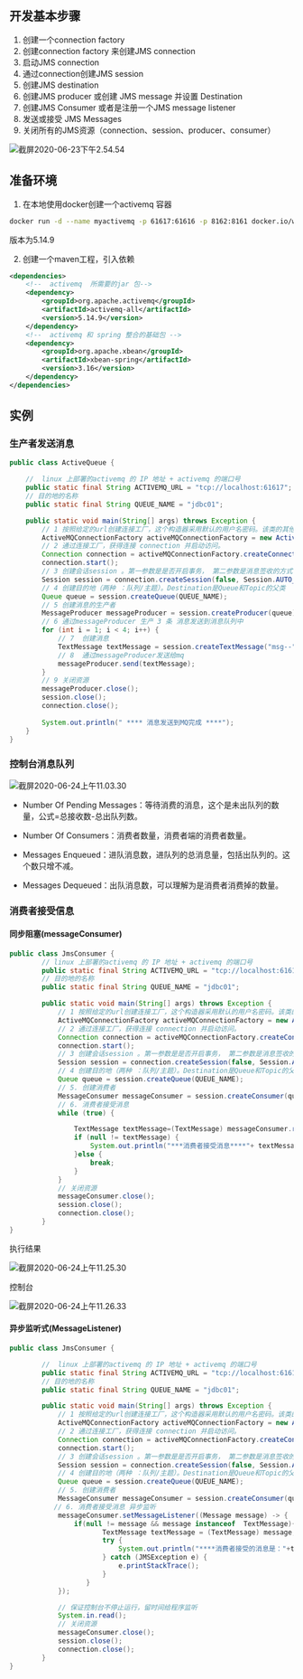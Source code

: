 ## 开发基本步骤

1. 创建一个connection factory
2. 创建connection factory 来创建JMS connection
3. 启动JMS connection
4. 通过connection创建JMS session
5. 创建JMS destination
6. 创建JMS producer 或创建 JMS message 并设置 Destination
7. 创建JMS Consumer 或者是注册一个JMS message listener
8. 发送或接受 JMS Messages
9. 关闭所有的JMS资源（connection、session、producer、consumer）

![截屏2020-06-23下午2.54.54](https://gitee.com/Sunxz007/PicStorage/raw/master/imgs/20200623145803.png)

## 准备环境

1. 在本地使用docker创建一个activemq 容器

```sh
docker run -d --name myactivemq -p 61617:61616 -p 8162:8161 docker.io/webcenter/activemq:latest
```

版本为5.14.9

2. 创建一个maven工程，引入依赖

```xml
<dependencies>
    <!--  activemq  所需要的jar 包-->
    <dependency>
        <groupId>org.apache.activemq</groupId>
        <artifactId>activemq-all</artifactId>
        <version>5.14.9</version>
    </dependency>
    <!--  activemq 和 spring 整合的基础包 -->
    <dependency>
        <groupId>org.apache.xbean</groupId>
        <artifactId>xbean-spring</artifactId>
        <version>3.16</version>
    </dependency>
</dependencies>
```

## 实例

### 生产者发送消息

```java
public class ActiveQueue {

    //  linux 上部署的activemq 的 IP 地址 + activemq 的端口号
    public static final String ACTIVEMQ_URL = "tcp://localhost:61617";
    // 目的地的名称
    public static final String QUEUE_NAME = "jdbc01";

    public static void main(String[] args) throws Exception {
        // 1 按照给定的url创建连接工厂，这个构造器采用默认的用户名密码。该类的其他构造方法可以指定用户名和密码。
        ActiveMQConnectionFactory activeMQConnectionFactory = new ActiveMQConnectionFactory("admin", "admin", ACTIVEMQ_URL);
        // 2 通过连接工厂，获得连接 connection 并启动访问。
        Connection connection = activeMQConnectionFactory.createConnection();
        connection.start();
        // 3 创建会话session 。第一参数是是否开启事务， 第二参数是消息签收的方式
        Session session = connection.createSession(false, Session.AUTO_ACKNOWLEDGE);
        // 4 创建目的地（两种 ：队列/主题）。Destination是Queue和Topic的父类
        Queue queue = session.createQueue(QUEUE_NAME);
        // 5 创建消息的生产者
        MessageProducer messageProducer = session.createProducer(queue);
        // 6 通过messageProducer 生产 3 条 消息发送到消息队列中
        for (int i = 1; i < 4; i++) {
            // 7  创建消息
            TextMessage textMessage = session.createTextMessage("msg--" + i);
            // 8  通过messageProducer发送给mq
            messageProducer.send(textMessage);
        }
        // 9 关闭资源
        messageProducer.close();
        session.close();
        connection.close();
        
        System.out.println(" **** 消息发送到MQ完成 ****");
    }
}
```

### 控制台消息队列

![截屏2020-06-24上午11.03.30](https://gitee.com/Sunxz007/PicStorage/raw/master/imgs/20200624110423.png)

* Number Of Pending Messages：等待消费的消息，这个是未出队列的数量，公式=总接收数-总出队列数。

* Number Of Consumers：消费者数量，消费者端的消费者数量。

* Messages Enqueued：进队消息数，进队列的总消息量，包括出队列的。这个数只增不减。

* Messages Dequeued：出队消息数，可以理解为是消费者消费掉的数量。

### 消费者接受信息

#### 同步阻塞(messageConsumer)

```java
public class JmsConsumer {
        // linux 上部署的activemq 的 IP 地址 + activemq 的端口号
        public static final String ACTIVEMQ_URL = "tcp://localhost:61617";
        // 目的地的名称
        public static final String QUEUE_NAME = "jdbc01";

        public static void main(String[] args) throws Exception {
            // 1 按照给定的url创建连接工厂，这个构造器采用默认的用户名密码。该类的其他构造方法可以指定用户名和密码。
            ActiveMQConnectionFactory activeMQConnectionFactory = new ActiveMQConnectionFactory("admin", "admin", ACTIVEMQ_URL);
            // 2 通过连接工厂，获得连接 connection 并启动访问。
            Connection connection = activeMQConnectionFactory.createConnection();
            connection.start();
            // 3 创建会话session 。第一参数是是否开启事务， 第二参数是消息签收的方式
            Session session = connection.createSession(false, Session.AUTO_ACKNOWLEDGE);
            // 4 创建目的地（两种 ：队列/主题）。Destination是Queue和Topic的父类
            Queue queue = session.createQueue(QUEUE_NAME);
            // 5. 创建消费者
            MessageConsumer messageConsumer = session.createConsumer(queue);
            // 6. 消费者接受消息
            while (true) {

                TextMessage textMessage=(TextMessage) messageConsumer.receive();
                if (null != textMessage) {
                    System.out.println("***消费者接受消息****"+ textMessage.getText());
                }else {
                    break;
                }
            }
            // 关闭资源
            messageConsumer.close();
            session.close();
            connection.close();
        }
}
```

执行结果

![截屏2020-06-24上午11.25.30](https://gitee.com/Sunxz007/PicStorage/raw/master/imgs/20200624112606.png)

控制台

![截屏2020-06-24上午11.26.33](https://gitee.com/Sunxz007/PicStorage/raw/master/imgs/20200624112719.png)

#### 异步监听式(MessageListener)

```java
public class JmsConsumer {

        //  linux 上部署的activemq 的 IP 地址 + activemq 的端口号
        public static final String ACTIVEMQ_URL = "tcp://localhost:61617";
        // 目的地的名称
        public static final String QUEUE_NAME = "jdbc01";

        public static void main(String[] args) throws Exception {
            // 1 按照给定的url创建连接工厂，这个构造器采用默认的用户名密码。该类的其他构造方法可以指定用户名和密码。
            ActiveMQConnectionFactory activeMQConnectionFactory = new ActiveMQConnectionFactory("admin", "admin", ACTIVEMQ_URL);
            // 2 通过连接工厂，获得连接 connection 并启动访问。
            Connection connection = activeMQConnectionFactory.createConnection();
            connection.start();
            // 3 创建会话session 。第一参数是是否开启事务， 第二参数是消息签收的方式
            Session session = connection.createSession(false, Session.AUTO_ACKNOWLEDGE);
            // 4 创建目的地（两种 ：队列/主题）。Destination是Queue和Topic的父类
            Queue queue = session.createQueue(QUEUE_NAME);
            // 5. 创建消费者
            MessageConsumer messageConsumer = session.createConsumer(queue);
           // 6. 消费者接受消息 异步监听
            messageConsumer.setMessageListener((Message message) -> {
                if(null != message && message instanceof  TextMessage){
                       TextMessage textMessage = (TextMessage) message;
                       try {
                           System.out.println("****消费者接受的消息是："+textMessage.getText());
                       } catch (JMSException e) {
                           e.printStackTrace();
                       }
                   }
            });

            // 保证控制台不停止运行，留时间给程序监听
            System.in.read();
            // 关闭资源
            messageConsumer.close();
            session.close();
            connection.close();
        }
}
```

